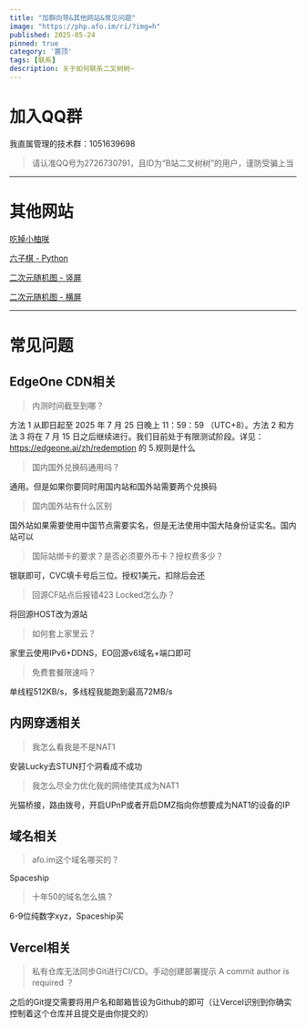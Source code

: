 ```yaml
---
title: "加群向导&其他网站&常见问题"
image: "https://php.afo.im/ri/?img=h"
published: 2025-05-24
pinned: true
category: '置顶'
tags: [联系]
description: 关于如何联系二叉树树~
---
```


# 加入QQ群

我直属管理的技术群：1051639698

> 请认准QQ号为2726730791，且ID为“B站二叉树树”的用户，谨防受骗上当

---

# 其他网站

[吃掉小柚咲](https://php.afo.im/eatkano/)

[六子棋 - Python](https://sixqi.afo.im)

[二次元随机图 - 竖屏](https://php.afo.im/ri/?img=v)

[二次元随机图 - 横屏](https://php.afo.im/ri/?img=h)

---

# 常见问题

## EdgeOne CDN相关

> 内测时间截至到哪？

方法 1 从即日起至 2025 年 7 月 25 日晚上 11：59：59 （UTC+8）。方法 2 和方法 3 将在 7 月 15 日之后继续进行。我们目前处于有限测试阶段。详见： https://edgeone.ai/zh/redemption 的 5.规则是什么

> 国内国外兑换码通用吗？

通用。但是如果你要同时用国内站和国外站需要两个兑换码

> 国内国外站有什么区别

国外站如果需要使用中国节点需要实名，但是无法使用中国大陆身份证实名。国内站可以

> 国际站绑卡的要求？是否必须要外币卡？授权费多少？

银联即可，CVC填卡号后三位。授权1美元，扣除后会还

> 回源CF站点后报错423 Locked怎么办？

将回源HOST改为源站

> 如何套上家里云？

家里云使用IPv6+DDNS，EO回源v6域名+端口即可

> 免费套餐限速吗？

单线程512KB/s，多线程我能跑到最高72MB/s

## 内网穿透相关

> 我怎么看我是不是NAT1

安装Lucky去STUN打个洞看成不成功

> 我怎么尽全力优化我的网络使其成为NAT1

光猫桥接，路由拨号，开启UPnP或者开启DMZ指向你想要成为NAT1的设备的IP

## 域名相关

> afo.im这个域名哪买的？

Spaceship

> 十年50的域名怎么搞？

6-9位纯数字xyz，Spaceship买

## Vercel相关

>  私有仓库无法同步Git进行CI/CD。手动创建部署提示 A commit author is required ？

之后的Git提交需要将用户名和邮箱皆设为Github的即可（让Vercel识别到你确实控制着这个仓库并且提交是由你提交的）
